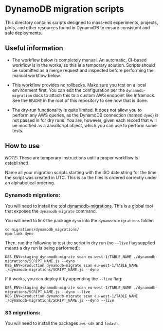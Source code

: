 DynamoDB migration scripts
==========================

This directory contains scripts designed to mass-edit experiments, projects, plots,
and other resources found in DynamoDB to ensure consistent and safe deployments.

Useful information
------------------

* The workflow below is completely manual. An automatic, CI-based workflow is in the works, so this is a temporary
solution. Scripts should be submitted as a merge request and inspected before performing the manual workflow below.

* This workflow provides no rollbacks. Make sure you test on a local environment first. You can edit the configuration
per the `dynamodb-migration` docs to attach this to a custom AWS endpoint like Inframock. See the `README` in the root
of this repository to see how that is done.

* The dry-run functionality is quite limited. It does not allow you to perform any AWS queries, as the DynamoDB connection
(named `dyno`) is not passed in for dry runs. You are, however, given each record that will be modified as a JavaScript
object, which you can use to perform some tests.


How to use
----------

*NOTE:* These are temporary instructions until a proper workflow is established.

Name all your migration scripts starting with the ISO date string for the time
the script was created in UTC. This is so the files is ordered correctly under an
alphabetical ordering.


### Dynamodb migrations: ###

You will need to install the tool [dynamodb-migrations](https://www.npmjs.com/package/dynamodb-migrations).
This is a global tool that exposes the `dynamodb-migrate` command.

You will need to link the package `dyno` into the `dynamodb-migrations` folder:

    cd migrations/dynamodb_migrations/
    npm link dyno

Then, run the following to test the script in dry run (no `--live` flag supplied means a dry run is being performed):

    K8S_ENV=staging dynamodb-migrate scan eu-west-1/TABLE_NAME ./dynamodb-migrations/SCRIPT_NAME.js --dyno
    K8S_ENV=production dynamodb-migrate scan eu-west-1/TABLE_NAME ./dynamodb-migrations/SCRIPT_NAME.js --dyno

If it works, you can deploy it by appending the `--live` flag:

    K8S_ENV=staging dynamodb-migrate scan eu-west-1/TABLE_NAME ./dynamodb-migrations/SCRIPT_NAME.js --dyno --live
    K8S_ENV=production dynamodb-migrate scan eu-west-1/TABLE_NAME ./dynamodb-migrations/SCRIPT_NAME.js --dyno --live

### S3 migrations: ###

You will need to install the packages `aws-sdk` and `lodash`.